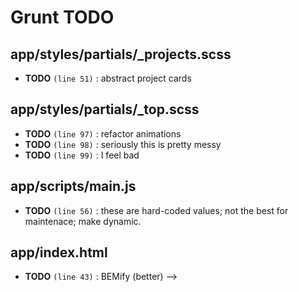 # Grunt TODO


## app/styles/partials/_projects.scss

-  **TODO** `(line 51)` : abstract project cards

## app/styles/partials/_top.scss

-  **TODO** `(line 97)`  : refactor animations
-  **TODO** `(line 98)`  : seriously this is pretty messy 
-  **TODO** `(line 99)`  : I feel bad

## app/scripts/main.js

-  **TODO** `(line 56)`  : these are hard-coded values; not the best for maintenace; make dynamic.

## app/index.html

-  **TODO** `(line 43)` : BEMify (better) -->
